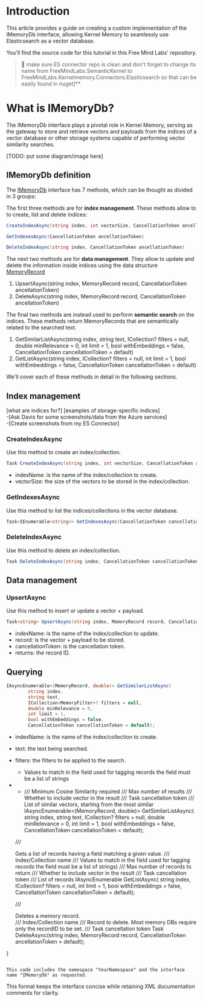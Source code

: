 # Introduction

This article provides a guide on creating a custom implementation of the
IMemoryDb interface, allowing Kernel Memory to seamlessly use Elasticsearch
as a vector database.

You'll find the source code for this tutorial in this Free Mind Labs' repository.

> :hammer: make sure ES connector repo is clean and don't forget to change its name from FreeMindLabs.SemanticKernel to FreeMindLabs.Kernelmemory.Connectors.Elasticsearch 
so that can be easily found in nuget]**

# What is IMemoryDb?

The IMemoryDb interface plays a pivotal role in Kernel Memory, serving as the gateway
to store and retrieve vectors and payloads from the indices of a vector database or 
other storage systems capable of performing vector similarity searches.

[TODO: put some diagram/image here]

## IMemoryDb definition

The [IMemoryDb](https://github.com/microsoft/kernel-memory/blob/main/service/Abstractions/MemoryStorage/IMemoryDb.cs) interface has 7 methods, which can be thought as divided in 3 groups:

The first three methods are for **index management**. These methods allow to to create, list and delete indices:
```csharp
CreateIndexAsync(string index, int vectorSize, CancellationToken ancellationToken)

GetIndexesAsync(CancellationToken ancellationToken)

DeleteIndexAsync(string index, CancellationToken ancellationToken)
```

The next two methods are for **data management**. They allow to update and delete the information inside indices using the data structure [MemoryRecord](https://github.com/microsoft/kernel-memory/blob/main/service/Abstractions/MemoryStorage/MemoryRecord.cs)

1. UpsertAsync(string index, MemoryRecord record, CancellationToken ancellationToken)
1. DeleteAsync(string index, MemoryRecord record, CancellationToken ancellationToken)

The final two methods are instead used to perform **semantic search** on the indices. These methods return MemoryRecords that are semantically related to the searched text.

1. GetSimilarListAsync(string index, string text, ICollection<MemoryFilter>? filters = null, double minRelevance = 0, int limit = 1, bool withEmbeddings = false, CancellationToken cancellationToken = default)
1. GetListAsync(string index, ICollection<MemoryFilter>? filters = null, int limit = 1, bool withEmbeddings = false, CancellationToken cancellationToken = default)

We'll cover each of these methods in detail in the following sections.

## Index management

[what are indices for?]
[examples of storage-specific indices]    
    -[Ask Davis for some screenshots/data from the Azure services]    
    -[Create screenshots from my ES Connector]

### CreateIndexAsync

Use this method to create an index/collection.

```csharp
Task CreateIndexAsync(string index, int vectorSize, CancellationToken ancellationToken = default);
```

- indexName: is the name of the index/collection to create.
- vectorSize: the size of the vectors to be stored in the index/collection.

### GetIndexesAsync

Use this method to list the indices/collections in the vector database.

```csharp 
Task<IEnumerable<string>> GetIndexesAsync(CancellationToken cancellationToken = efault);
```

### DeleteIndexAsync

Use this method to delete an index/collection.

```csharp
Task DeleteIndexAsync(string index, CancellationToken cancellationToken = efault);
```

## Data management

### UpsertAsync

Use this method to insert or update a vector + payload.

```csharp
Task<string> UpsertAsync(string index, MemoryRecord record, CancellationToken ancellationToken = default);
```

- indexName: is the name of the index/collection to update.
- record: is the vector + payload to be stored.
- cancellationToken: is the cancellation token.
- returns: the record ID.
 

## Querying

```csharp
IAsyncEnumerable<(MemoryRecord, double)> GetSimilarListAsync(
        string index,
        string text,
        ICollection<MemoryFilter>? filters = null,
        double minRelevance = 0,
        int limit = 1,
        bool withEmbeddings = false,
        CancellationToken cancellationToken = default);
```

- indexName: is the name of the index/collection to create.
- text: the text being searched.
- filters: the filters to be applied to the search. 
  - Values to match in the field used for tagging records the field must be a list of strings

   
- - /// <param name="minRelevance">Minimum Cosine Similarity required</param>
   /// <param name="limit">Max number of results</param>
   /// <param name="withEmbeddings">Whether to include vector in the result</param>
   /// <param name="cancellationToken">Task cancellation token</param>
   /// <returns>List of similar vectors, starting from the most similar</returns>
   IAsyncEnumerable<(MemoryRecord, double)> GetSimilarListAsync(
       string index,
       string text,
       ICollection<MemoryFilter>? filters = null,
       double minRelevance = 0,
       int limit = 1,
       bool withEmbeddings = false,
       CancellationToken cancellationToken = default);

   /// <summary>Gets a list of records having a field matching a given value.</ummary>
   /// <param name="index">Index/Collection name</param>
   /// <param name="filters">Values to match in the field used for tagging records the field must be a list of strings)</param>
   /// <param name="limit">Max number of records to return</param>
   /// <param name="withEmbeddings">Whether to include vector in the result</param>
   /// <param name="cancellationToken">Task cancellation token</param>
   /// <returns>List of records</returns>
   IAsyncEnumerable<MemoryRecord> GetListAsync(
       string index,
       ICollection<MemoryFilter>? filters = null,
       int limit = 1,
       bool withEmbeddings = false,
       CancellationToken cancellationToken = default);

   /// <summary>Deletes a memory record.</summary>
   /// <param name="index">Index/Collection name</param>
   /// <param name="record">Record to delete. Most memory DBs require only the recordID to be set.</param>
   /// <param name="cancellationToken">Task cancellation token</param>
   Task DeleteAsync(string index, MemoryRecord record, CancellationToken ancellationToken = default);

}
```

This code includes the namespace "YourNamespace" and the interface name "IMemoryDb" as requested.
```

This format keeps the interface concise while retaining XML documentation comments for clarity.
